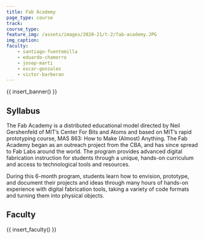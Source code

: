 ```yaml
---
title: Fab Academy
page_type: course
track:
course_type:
feature_img: /assets/images/2020-21/t-2/fab-academy.JPG
img_caption: 
faculty: 
    - santiago-fuentemilla
    - eduardo-chamorro
    - josep-marti
    - oscar-gonzalez
    - victor-barberan
---
```


{{ insert_banner() }}

## Syllabus

The Fab Academy is a distributed educational model directed by Neil Gershenfeld of MIT’s Center For Bits and Atoms and based on MIT’s rapid prototyping course, MAS 863: How to Make (Almost) Anything. The Fab Academy began as an outreach project from the CBA, and has since spread to Fab Labs around the world. The program provides advanced digital fabrication instruction for students through a unique, hands-on curriculum and access to technological tools and resources.

During this 6-month program, students learn how to envision, prototype, and document their projects and ideas through many hours of hands-on experience with digital fabrication tools, taking a variety of code formats and turning them into physical objects.

## Faculty

{{ insert_faculty() }}